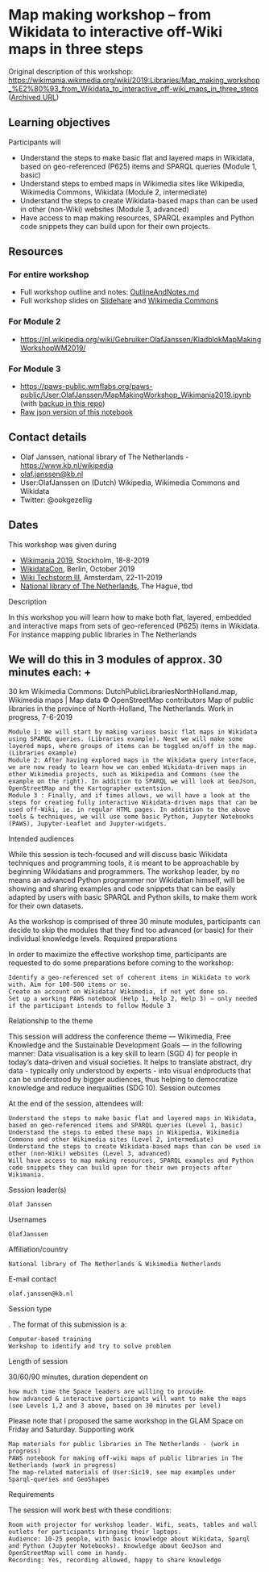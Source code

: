 # Map making workshop – from Wikidata to interactive off-Wiki maps in three steps

Original description of this workshop: https://wikimania.wikimedia.org/wiki/2019:Libraries/Map_making_workshop_%E2%80%93_from_Wikidata_to_interactive_off-wiki_maps_in_three_steps
([Archived URL](https://web.archive.org/web/20190808101032/https://wikimania.wikimedia.org/wiki/2019:Libraries/Map_making_workshop_%E2%80%93_from_Wikidata_to_interactive_off-wiki_maps_in_three_steps))

## Learning objectives
Participants will
* Understand the steps to make basic flat and layered maps in Wikidata, based on geo-referenced (P625) items and SPARQL queries (Module 1, basic) 
* Understand steps to embed maps in Wikimedia sites like Wikipedia, Wikimedia Commons, Wikidata (Module 2, intermediate)
* Understand the steps to create Wikidata-based maps than can be used in other (non-Wiki) websites (Module 3, advanced)
* Have access to map making resources, SPARQL examples and Python code snippets they can build upon for their own projects.

## Resources 

### For entire workshop
* Full workshop outline and notes: [OutlineAndNotes.md](OutlineAndNotes.md) 
* Full workshop slides on [Slidehare]() and [Wikimedia Commons]()

### For Module 2
* https://nl.wikipedia.org/wiki/Gebruiker:OlafJanssen/KladblokMapMakingWorkshopWM2019/

### For Module 3
* https://paws-public.wmflabs.org/paws-public/User:OlafJanssen/MapMakingWorkshop_Wikimania2019.ipynb (with [backup in this repo]( 	MapMakingWorkshop_Wikimania2019.ipynb))
* [Raw json version of this notebook](https://paws-public.wmflabs.org/paws-public/User:OlafJanssen/MapMakingWorkshop_Wikimania2019.ipynb?format=raw)

## Contact details
* Olaf Janssen, national library of The Netherlands - https://www.kb.nl/wikipedia
* olaf.janssen@kb.nl
* User:OlafJanssen on (Dutch) Wikipedia, Wikimedia Commons and Wikidata
* Twitter: @ookgezellig

## Dates
This workshop was given during
* [Wikimania 2019](https://wikimania.wikimedia.org/wiki/2019:Libraries/Map_making_workshop_%E2%80%93_from_Wikidata_to_interactive_off-wiki_maps_in_three_steps), Stockholm, 18-8-2019
* [WikidataCon](), Berlin, October 2019
* [Wiki Techstorm III](), Amsterdam, 22-11-2019
* [National library of The Netherlands](), The Hague, tbd


Description

In this workshop you will learn how to make both flat, layered, embedded and interactive maps from sets of geo-referenced (P625) items in Wikidata. For instance mapping public libraries in The Netherlands

We will do this in 3 modules of approx. 30 minutes each:
+
-
30 km
Wikimedia Commons: DutchPublicLibrariesNorthHolland.map, Wikimedia maps | Map data © OpenStreetMap contributors
Map of public libraries in the province of North-Holland, The Netherlands. Work in progress, 7-6-2019

    Module 1: We will start by making various basic flat maps in Wikidata using SPARQL queries. (Libraries example). Next we will make some layered maps, where groups of items can be toggled on/off in the map. (Libraries example)
    Module 2: After having explored maps in the Wikidata query interface, we are now ready to learn how we can embed Wikidata-driven maps in other Wikimedia projects, such as Wikipedia and Commons (see the example on the right). In addition to SPARQL we will look at GeoJson, OpenStreetMap and the Kartographer extentsion.
    Module 3 : Finally, and if times allows, we will have a look at the steps for creating fully interactive Wikidata-driven maps that can be used off-Wiki, ie. in regular HTML pages. In addtition to the above tools & techniques, we will use some basic Python, Jupyter Notebooks (PAWS), Jupyter-Leaflet and Jupyter-widgets.

Intended audiences

While this session is tech-focused and will discuss basic Wikidata techniques and programming tools, it is meant to be approachable by beginning Wikidatians and programmers. The workshop leader, by no means an advanced Python programmer nor Wikidatian himself, will be showing and sharing examples and code snippets that can be easily adapted by users with basic SPARQL and Python skills, to make them work for their own datasets.

As the workshop is comprised of three 30 minute modules, participants can decide to skip the modules that they find too advanced (or basic) for their individual knowledge levels.
Required preparations

In order to maximize the effective workshop time, participants are requested to do some preparations before coming to the workshop:

    Identify a geo-referenced set of coherent items in Wikidata to work with. Aim for 100-500 items or so.
    Create an account on Wikidata/ Wikimedia, if not yet done so.
    Set up a working PAWS notebook (Help 1, Help 2, Help 3) – only needed if the participant intends to follow Module 3

Relationship to the theme

This session will address the conference theme — Wikimedia, Free Knowledge and the Sustainable Development Goals — in the following manner:
Data visualisation is a key skill to learn (SGD 4) for people in today’s data-driven and visual societies. It helps to translate abstract, dry data - typically only understood by experts - into visual endproducts that can be understood by bigger audiences, thus helping to democratize knowledge and reduce inequalities (SDG 10).
Session outcomes

At the end of the session, attendees will:

    Understand the steps to make basic flat and layered maps in Wikidata, based on geo-referenced items and SPARQL queries (Level 1, basic)
    Understand the steps to embed these maps in Wikipedia, Wikimedia Commons and other Wikimedia sites (Level 2, intermediate)
    Understand the steps to create Wikidata-based maps than can be used in other (non-Wiki) websites (Level 3, advanced)
    Will have access to map making resources, SPARQL examples and Python code snippets they can build upon for their own projects after Wikimania.

Session leader(s)

    Olaf Janssen

Usernames

    OlafJanssen

Affiliation/country

    National library of The Netherlands & Wikimedia Netherlands

E-mail contact

    olaf.janssen@kb.nl

Session type

. The format of this submission is a:

    Computer-based training
    Workshop to identify and try to solve problem

Length of session

30/60/90 minutes, duration dependent on

    how much time the Space leaders are willing to provide
    how advanced & interactive participants will want to make the maps (see Levels 1,2 and 3 above, based on 30 minutes per level)

Please note that I proposed the same workshop in the GLAM Space on Friday and Saturday.
Supporting work

    Map materials for public libraries in The Netherlands - (work in progress)
    PAWS notebook for making off-wiki maps of public libraries in The Netherlands (work in progress)
    The map-related materials of User:Sic19, see map examples under Sparql-queries and GeoShapes

Requirements

The session will work best with these conditions:

    Room with projector for workshop leader. Wifi, seats, tables and wall outlets for participants bringing their laptops.
    Audience: 10-25 people, with basic knowledge about Wikidata, Sparql and Python (Jupyter Notebooks). Knowledge about GeoJson and OpenStreetMap will come in handy.
    Recording: Yes, recording allowed, happy to share knowledge
